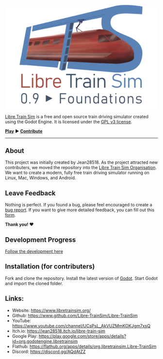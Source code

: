 ![Banner](src/Data/Misc/banner/lts_banner_both.png)

[Libre Train Sim](https://libretrainsim.org) is a free and open source train driving simulator created using the Godot Engine. It is licensed under the [GPL v3 license](LICENSE).

**[Play](https://www.libretrainsim.org/download/)** ► **[Contribute](https://github.com/Libre-TrainSim/Libre-TrainSim/wiki/Contribute-to-Libre-TrainSim)**

---

## About

This project was initially created by Jean28518. As the project attracted new contributers, we moved the repository into the [Libre Train Sim Organisation](https://github.com/Libre-TrainSim/). We want to create a modern, fully free train driving simulator running on Linux, Mac, Windows, and Android.


## Leave Feedback

Nothing is perfect. If you found a bug, please feel encouraged to create a [bug report](https://github.com/Libre-TrainSim/Libre-TrainSim/issues/new/). If you want to give more detailed feedback, you can fill out this [form](https://www.libretrainsim.org/feedback/).

**Thank you! :heart:**

## Development Progress
[Follow the development here](https://github.com/Libre-TrainSim/Libre-TrainSim/projects)

## Installation (for contributers)

Fork and clone the repository. Install the latest version of [Godot](https://godotengine.org/download). Start Godot and import the cloned folder.

## Links:
- Website: https://www.libretrainsim.org/
- Github: https://www.github.com/Libre-TrainSim/Libre-TrainSim
- YouTube: https://www.youtube.com/channel/UCsPsL_AkVUZMmKOKJgm7xsQ
- Itch.io: https://jean28518.itch.io/libre-train-sim
- Google Play: https://play.google.com/store/apps/details?id=org.godotengine.libretrainsim
- Flathub: https://flathub.org/apps/details/org.libretrainsim.Libre-TrainSim
- Discord: https://discord.gg/AQdAtZZ
